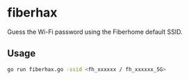 # fiberhax
Guess the Wi-Fi password using the Fiberhome default SSID.

## Usage

```bash
go run fiberhax.go -ssid <fh_xxxxxx / fh_xxxxxx_5G>
```
